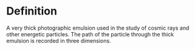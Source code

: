 # Definition

A very thick photographic emulsion used in the study of cosmic rays and
other energetic particles. The path of the particle through the thick
emulsion is recorded in three dimensions.
